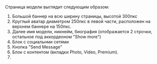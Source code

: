 Страница модели выглядит следующим образом:
1. Большой баннер на всю ширину страницы, высотой 300пкс
2. Круглый аватар диаметром 250пкс в левой части, расположен на верхнем баннере на 150пкс.
3. Далее имя модели, никнейм, биография (отображается 2 строчки, остальное под аккордеоном "Show more")
4. Блок с социальнми сетями
5. Кнопка "Send Message"
6. Блок с контентом (вкладки Photo, Video, Premium).
7. 